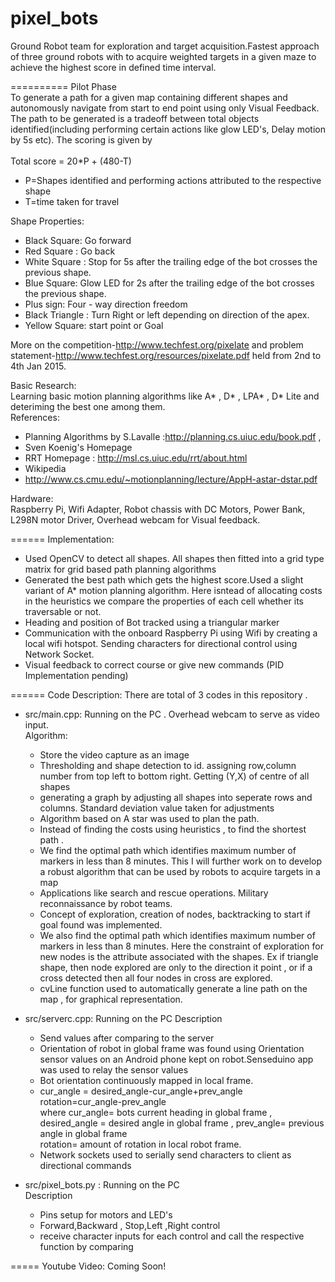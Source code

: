 pixel_bots
==========

Ground Robot team for exploration and target acquisition.Fastest approach of three ground robots with to acquire weighted targets in a given maze to achieve the highest score in defined time interval.

==========
Pilot Phase<br>
To generate a path for a given map containing different shapes and autonomously navigate from start to end point using only Visual Feedback. The path to be generated is a tradeoff between total objects identified(including performing certain actions like glow LED's, Delay motion by 5s etc). The scoring is given by <br>
<br>
Total score = 20*P + (480-T)
* P=Shapes identified and performing actions attributed to the respective shape
* T=time taken for travel

Shape Properties:
- Black Square: Go forward
- Red Square : Go back
- White Square : Stop for 5s after the trailing edge of the bot crosses the previous shape.
- Blue Square: Glow  LED for 2s after the trailing edge of the bot crosses the previous shape.
- Plus sign: Four - way direction freedom
- Black Triangle : Turn Right or left depending on direction of the apex.
- Yellow Square: start point or Goal


More on the competition-http://www.techfest.org/pixelate and problem statement-http://www.techfest.org/resources/pixelate.pdf held from 2nd to 4th Jan 2015.

Basic Research:<br>
Learning basic motion planning algorithms like A* , D* , LPA* , D* Lite and deteriming the best one among them.<br>
References: 

* Planning Algorithms by S.Lavalle :http://planning.cs.uiuc.edu/book.pdf ,
* Sven Koenig's Homepage 
* RRT Homepage : http://msl.cs.uiuc.edu/rrt/about.html
* Wikipedia
* http://www.cs.cmu.edu/~motionplanning/lecture/AppH-astar-dstar.pdf

Hardware:<br>
Raspberry Pi, Wifi Adapter, Robot chassis with DC Motors, Power Bank, L298N motor Driver, Overhead webcam for Visual feedback.

======
Implementation: <br>
- Used OpenCV to detect all shapes. All shapes then fitted into a grid type matrix for grid based path planning algorithms
- Generated the best path which gets the highest score.Used a slight variant of A* motion planning algorithm. Here isntead of allocating costs in the heuristics we compare the properties of each cell whether its traversable or not.  
- Heading and position of Bot tracked using a triangular marker
- Communication with the onboard Raspberry Pi using Wifi by creating a local wifi hotspot. Sending characters for directional control using Network Socket.
- Visual feedback to correct course or give new commands (PID Implementation pending)

======
Code Description: There are total of 3 codes in this repository .

* src/main.cpp: Running on the PC . Overhead webcam to serve as video input.<br>
Algorithm:

  - Store the video capture as an image
  - Thresholding and shape detection to id. assigning row,column number from top left to bottom right. Getting (Y,X) of centre      of all shapes
  - generating a graph by adjusting all shapes into seperate rows and columns. Standard deviation value taken for adjustments
  -	Algorithm based on A star was used to plan the path.
  - Instead of finding the costs using heuristics , to find the shortest path . 
  - We find the optimal path which identifies maximum number of markers in less than 8 minutes. This I will further work on to develop a robust algorithm that can be used by robots to acquire targets in a map  
  - Applications like search and rescue operations. Military reconnaissance by robot teams.
  -  Concept of exploration, creation of nodes, backtracking to start if goal found was implemented. 
  -  We also find the optimal path which identifies maximum number of markers in less than 8 minutes. Here the constraint of exploration for new nodes is the attribute associated with the shapes.  Ex if triangle shape, then node explored are only to the direction it point , or if a cross detected then all four nodes in cross are explored.
  - cvLine function used to automatically generate a line path on the map , for graphical representation.

* src/serverc.cpp: Running on the PC 
Description

  - Send values after comparing to the server
  - Orientation of robot in global frame was found using Orientation sensor values on an Android phone kept on robot.Senseduino app was used to relay the sensor values 
  - Bot orientation continuously mapped in local frame.
  - cur_angle = desired_angle-cur_angle+prev_angle <br>
		rotation=cur_angle-prev_angle<br>
    where  cur_angle= bots current heading in global frame , desired_angle = desired angle in global frame
    , prev_angle= previous angle in global frame<br>
    rotation= amount of rotation in local robot frame.
  - Network sockets used to serially send characters to client as directional commands



* src/pixel_bots.py : Running on the PC<br> 
Description

  - Pins setup for motors and LED's 
  - Forward,Backward , Stop,Left ,Right control
  - receive character inputs for each control and call the respective function by comparing


=====
Youtube Video: 
Coming Soon!
